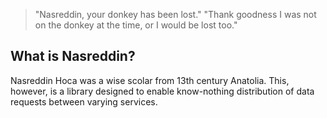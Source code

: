 > "Nasreddin, your donkey has been lost."
> "Thank goodness I was not on the donkey at the time, or I would be lost too."

## What is Nasreddin?

Nasreddin Hoca was a wise scolar from 13th century Anatolia. This, however, is a library designed to enable know-nothing
distribution of data requests between varying services.
